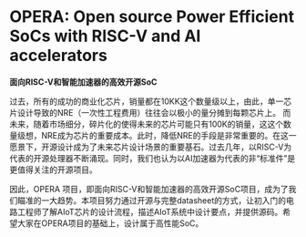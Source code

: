 # OPERA: Open source Power Efficient SoCs with RISC-V and AI accelerators
**面向RISC-V和智能加速器的高效开源SoC**

过去，所有的成功的商业化芯片，销量都在10KK这个数量级以上，由此，单一芯片设计导致的NRE（一次性工程费用）往往会以极小的量分摊到每颗芯片上。
而未来，随着市场细分，碎片化的使得未来的芯片可能只有100K的销量，这这个数量级想，NRE成为芯片的重要成本。此时，降低NRE的手段是非常重要的。在这一愿景下，开源设计成为了未来芯片设计场景的重要基石。过去几年，以RISC-V为代表的开源处理器不断涌现。同时，我们也认为以AI加速器为代表的非“标准件”是更值得关注的开源项目。

因此，OPERA 项目，即面向RISC-V和智能加速器的高效开源SoC项目，成为了我们瞄准的一大趋势。本项目努力通过开源与完整datasheet的方式，让初入门的电路工程师了解AIoT芯片的设计流程，描述AIoT系统中设计要点，并提供源码。希望大家在OPERA项目的基础上，设计属于高性能SoC。

